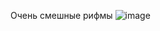 Очень смешные рифмы
![image](https://user-images.githubusercontent.com/114272076/217568182-70bec52a-c1a0-4030-ac43-ca6ca629afc3.png)
